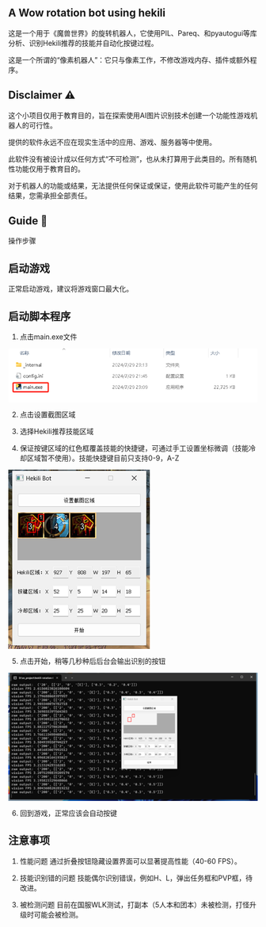 ## A Wow rotation bot using hekili

这是一个用于《魔兽世界》的旋转机器人，它使用PIL、Pareq、和pyautogui等库分析、识别Hekili推荐的技能并自动化按键过程。

这是一个所谓的“像素机器人”：它只与像素工作，不修改游戏内存、插件或额外程序。

## Disclaimer :warning:

这个小项目仅用于教育目的，旨在探索使用AI图片识别技术创建一个功能性游戏机器人的可行性。

提供的软件永远不应在现实生活中的应用、游戏、服务器等中使用。

此软件没有被设计成以任何方式“不可检测”，也从未打算用于此类目的。所有随机性功能仅用于教育目的。

对于机器人的功能或结果，无法提供任何保证或保证，使用此软件可能产生的任何结果，您需承担全部责任。

## Guide :blue_book:

操作步骤
## 启动游戏
正常启动游戏，建议将游戏窗口最大化。
## 启动脚本程序
1. 点击main.exe文件
<p align="left">
<img src="guide_img/main.png" align="center">
</p>

2. 点击设置截图区域
 
3. 选择Hekili推荐技能区域
 
4. 保证按键区域的红色框覆盖技能的快捷键，可通过手工设置坐标微调（技能冷却区域暂不使用）。技能快捷键目前只支持0-9，A-Z
<p align="left">
<img src="guide_img/settings.png" align="center">
</p>
 
5. 点击开始，稍等几秒种后后台会输出识别的按钮
<p align="left">
<img src="guide_img/log.png" align="center">
</p>

6. 回到游戏，正常应该会自动按键

## 注意事项
1. 性能问题
通过折叠按钮隐藏设置界面可以显著提高性能（40-60 FPS）。
 
2. 技能识别错的问题
技能偶尔识别错误，例如H、L，弹出任务框和PVP框，待改进。

3. 被检测问题
目前在国服WLK测试，打副本（5人本和团本）未被检测，打怪升级时可能会被检测。
